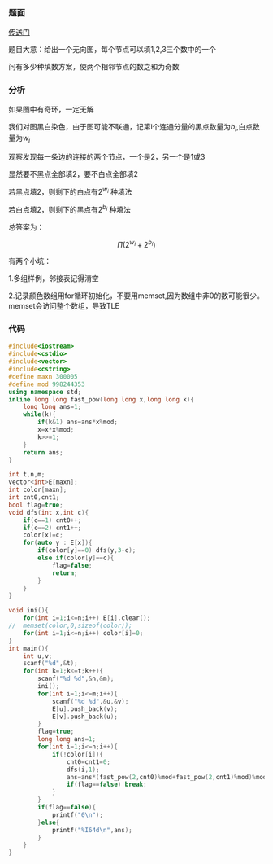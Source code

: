 ### 题面

[传送门]()

题目大意：给出一个无向图，每个节点可以填1,2,3三个数中的一个

问有多少种填数方案，使两个相邻节点的数之和为奇数

### 分析

如果图中有奇环，一定无解

我们对图黑白染色，由于图可能不联通，记第i个连通分量的黑点数量为$b_i$,白点数量为$w_i$

观察发现每一条边的连接的两个节点，一个是2，另一个是1或3

显然要不黑点全部填2，要不白点全部填2

若黑点填2，则剩下的白点有$2^{w_i}$ 种填法

若白点填2，则剩下的黑点有$2^{b_i}$  种填法

总答案为：

$$\Pi (2^{w_i}+2^{b_i})$$



有两个小坑：

1.多组样例，邻接表记得清空

2.记录颜色数组用for循环初始化，不要用memset,因为数组中非0的数可能很少。memset会访问整个数组，导致TLE

### 代码 

```c++
#include<iostream>
#include<cstdio>
#include<vector>
#include<cstring>
#define maxn 300005
#define mod 998244353
using namespace std;
inline long long fast_pow(long long x,long long k){
	long long ans=1;
	while(k){
		if(k&1) ans=ans*x%mod;
		x=x*x%mod;
		k>>=1;
	}
	return ans;
}

int t,n,m;
vector<int>E[maxn];
int color[maxn];
int cnt0,cnt1;
bool flag=true;
void dfs(int x,int c){
	if(c==1) cnt0++;
	if(c==2) cnt1++; 
	color[x]=c;
	for(auto y : E[x]){
		if(color[y]==0) dfs(y,3-c);
		else if(color[y]==c){
			flag=false;
			return;
		}
	}
} 

void ini(){
	for(int i=1;i<=n;i++) E[i].clear();
//	memset(color,0,sizeof(color));
	for(int i=1;i<=n;i++) color[i]=0; 
}
int main(){
	int u,v;
	scanf("%d",&t);
	for(int k=1;k<=t;k++){
		scanf("%d %d",&n,&m);
		ini();
		for(int i=1;i<=m;i++){
			scanf("%d %d",&u,&v);
			E[u].push_back(v);
			E[v].push_back(u);
		}
		flag=true;
		long long ans=1; 
		for(int i=1;i<=n;i++){
			if(!color[i]){
				cnt0=cnt1=0;
				dfs(i,1);
				ans=ans*(fast_pow(2,cnt0)%mod+fast_pow(2,cnt1)%mod)%mod;
				if(flag==false) break;
			}
		}
		if(flag==false){
			printf("0\n"); 
		}else{
			printf("%I64d\n",ans);
		}
	}
}
```





